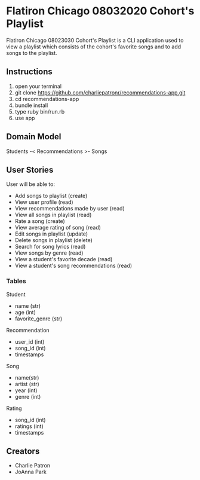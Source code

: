 Flatiron Chicago 08032020 Cohort's Playlist
========================
Flatiron Chicago 08023030 Cohort's Playlist is a CLI application used to view a playlist which consists of the cohort's favorite songs and to add songs to the playlist.

## Instructions

1. open your terminal
2. git clone https://github.com/charliepatronr/recommendations-app.git
3. cd recommendations-app
4. bundle install
5. type ruby bin/run.rb
6. use app


## Domain Model

Students -< Recommendations >- Songs


## User Stories 
User will be able to:

- Add songs to playlist (create)
- View user profile (read)
- View recommendations made by user (read)
- View all songs in playlist (read)
- Rate a song (create)
- View average rating of song (read)
- Edit songs in playlist (update)
- Delete songs in playlist (delete)
- Search for song lyrics (read)
- View songs by genre (read)
- View a student's favorite decade (read)
- View a student's song recommendations (read)


### Tables 

Student
- name (str)
- age (int)
- favorite_genre (str)

Recommendation
- user_id (int)
- song_id (int)
- timestamps 

Song 
- name(str) 
- artist (str)
- year (int)
- genre (int)

Rating
- song_id (int)
- ratings (int)
- timestamps


## Creators
- Charlie Patron
- JoAnna Park